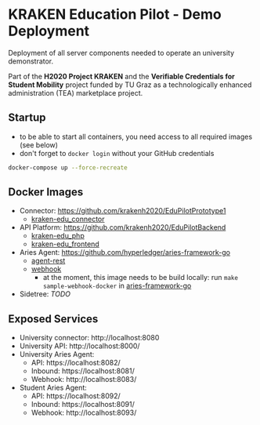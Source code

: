 # KRAKEN Education Pilot - Demo Deployment

Deployment of all server components needed to operate an university demonstrator.

Part of the **H2020 Project KRAKEN** and the **Verifiable Credentials for Student Mobility** project funded by TU Graz 
as a technologically enhanced administration (TEA) marketplace project.


## Startup

* to be able to start all containers, you need access to all required images (see below)
* don't forget to `docker login` without your GitHub credentials

```bash
docker-compose up --force-recreate
```


## Docker Images

* Connector: https://github.com/krakenh2020/EduPilotPrototype1
    - [kraken-edu_connector](https://github.com/krakenh2020/EduPilotPrototype1/packages/629143)
* API Platform: https://github.com/krakenh2020/EduPilotBackend
    - [kraken-edu_php](https://github.com/krakenh2020/EduPilotBackend/packages/629100)
    - [kraken-edu_frontend](https://github.com/krakenh2020/EduPilotBackend/packages/629067)
* Aries Agent: https://github.com/hyperledger/aries-framework-go
    - [agent-rest](https://github.com/hyperledger/aries-framework-go/packages/69982)
    - [webhook](https://github.com/hyperledger/aries-framework-go/blob/main/images/mocks/webhook/Dockerfile) 
      - at the moment, this image needs to be build locally: run `make sample-webhook-docker` in [aries-framework-go](https://github.com/hyperledger/aries-framework-go)
* Sidetree: *TODO*


## Exposed Services

* University connector: http://localhost:8080
* University API: http://localhost:8000/
* University Aries Agent:
    - API: https://localhost:8082/
    - Inbound: https://localhost:8081/
    - Webhook: http://localhost:8083/
* Student Aries Agent:
    - API: https://localhost:8092/
    - Inbound: https://localhost:8091/
    - Webhook: http://localhost:8093/



